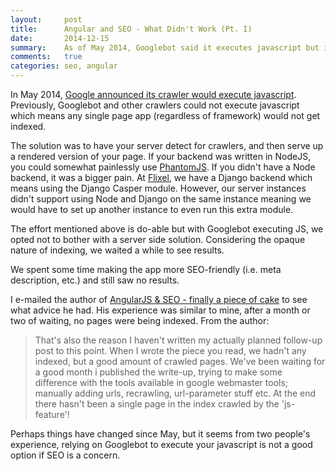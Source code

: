 ```yaml
---
layout:     post
title:      Angular and SEO - What Didn't Work (Pt. I)
date:       2014-12-15
summary:    As of May 2014, Googlebot said it executes javascript but is it actually indexing single page apps?
comments:   true
categories: seo, angular
---
```


In May 2014, [Google announced its crawler would execute javascript](http://googlewebmastercentral.blogspot.ca/2014/05/understanding-web-pages-better.html). Previously, Googlebot and other crawlers could not execute javascript which means any single page app (regardless of framework) would not get indexed.

The solution was to have your server detect for crawlers, and then serve up a rendered version of your page. If your backend was written in NodeJS, you could somewhat painlessly use [PhantomJS](http://phantomjs.org/). If you didn't have a Node backend, it was a bigger pain. At [Flixel](https://flixel.com), we have a Django backend which means using the Django Casper module. However, our server instances didn't support using Node and Django on the same instance meaning we would have to set up another instance to even run this extra module.

The effort mentioned above is do-able but with Googlebot executing JS, we opted not to bother with a server side solution. Considering the opaque nature of indexing, we waited a while to see results.

We spent some time making the app more SEO-friendly (i.e. meta description, etc.) and still saw no results.

I e-mailed the author of [AngularJS & SEO - finally a piece of cake](https://weluse.de/blog/angularjs-seo-finally-a-piece-of-cake.html) to see what advice he had. His experience was similar to mine, after a month or two of waiting, no pages were being indexed. From the author:

> That's also the reason I haven't written my actually planned follow-up post to this point. When I wrote the piece you read, we hadn't any indexed, but a good amount of crawled pages. We've been waiting for a good month i published the write-up, trying to make some difference with the tools available in google webmaster tools; manually adding urls, recrawling, url-parameter stuff etc. At the end there hasn't been a single page in the index crawled by the 'js-feature'!

Perhaps things have changed since May, but it seems from two people's experience, relying on Googlebot to execute your javascript is not a good option if SEO is a concern.
